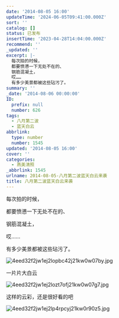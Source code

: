 ```yaml
---
date: '2014-08-05 16:00'
updateTime: '2024-06-05T09:41:00.000Z'
sort: ''
catalog: []
status: 已发布
insertTime: '2023-04-28T14:04:00.000Z'
recommend: ''
_updated: ''
excerpt: |-
  每次拍的时候，
  都要愤懑一下无处不在的、
  钢筋混凝土，
  哎……
  有多少美景都被这些玷污了。
summary: ''
_date: '2014-08-06 00:00:00'
ID:
  prefix: null
  number: 626
tags:
  - 八月第二波
  - 蓝天白云
abbrlink:
  type: number
  number: 1545
updated: '2014-08-05 16:00'
cover: ''
categories:
  - 燕美清照
_abbrlink: 1545
urlname: 2014-08-05-八月第二波蓝天白云来袭
title: 八月第二波蓝天白云来袭
---
```


每次拍的时候，


都要愤懑一下无处不在的、


钢筋混凝土，


哎……


有多少美景都被这些玷污了。


![4eed32f2jw1ej2lopbc42j21kw0w07by.jpg](https://image.bmqy.net/upload/13eb2628f7ab5b3c3443eeaf0e8006e3.jpg)


一片片大白云


![4eed32f2jw1ej2lozt7ofj21kw0w07g7.jpg](https://image.bmqy.net/upload/6b1d68d06f00c9eb0d871f210416ba55.jpg)


这样的云彩，还是很好看的吧


![4eed32f2jw1ej2lp4rpcyj21kw0r90z5.jpg](https://image.bmqy.net/upload/3a85d3b3fef960897d588f193dd2cc92.jpg)

